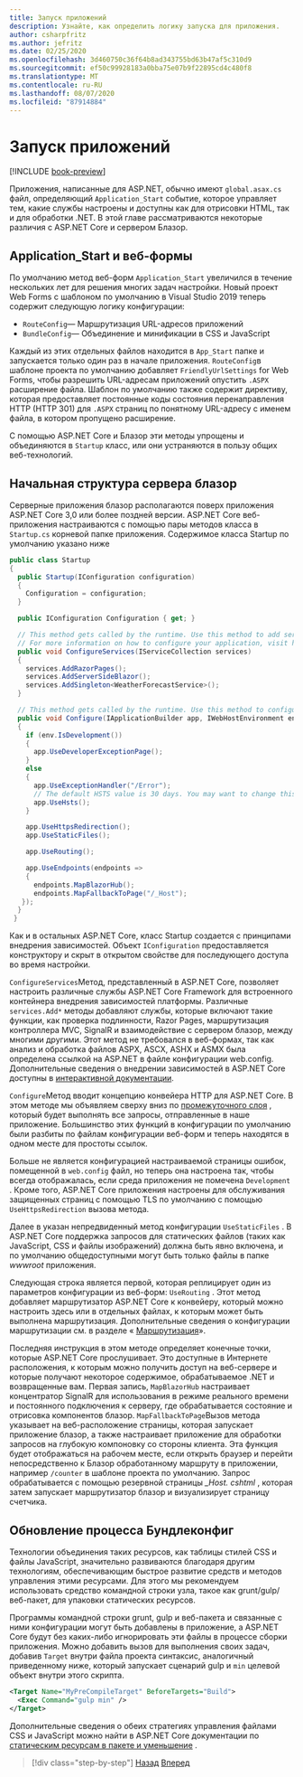 ```yaml
---
title: Запуск приложений
description: Узнайте, как определить логику запуска для приложения.
author: csharpfritz
ms.author: jefritz
ms.date: 02/25/2020
ms.openlocfilehash: 3d460750c36f64b8ad343755bd63b47af5c310d9
ms.sourcegitcommit: ef50c99928183a0bba75e07b9f22895cd4c480f8
ms.translationtype: MT
ms.contentlocale: ru-RU
ms.lasthandoff: 08/07/2020
ms.locfileid: "87914884"
---
```

# <a name="app-startup"></a>Запуск приложений

[!INCLUDE [book-preview](../../../includes/book-preview.md)]

Приложения, написанные для ASP.NET, обычно имеют `global.asax.cs` файл, определяющий `Application_Start` событие, которое управляет тем, какие службы настроены и доступны как для отрисовки HTML, так и для обработки .NET. В этой главе рассматриваются некоторые различия с ASP.NET Core и сервером Блазор.

## <a name="application_start-and-web-forms"></a>Application_Start и веб-формы

По умолчанию метод веб-форм `Application_Start` увеличился в течение нескольких лет для решения многих задач настройки.  Новый проект Web Forms с шаблоном по умолчанию в Visual Studio 2019 теперь содержит следующую логику конфигурации:

- `RouteConfig`— Маршрутизация URL-адресов приложений
- `BundleConfig`— Объединение и минификации в CSS и JavaScript

Каждый из этих отдельных файлов находится в `App_Start` папке и запускается только один раз в начале приложения.  `RouteConfig`в шаблоне проекта по умолчанию добавляет `FriendlyUrlSettings` for Web Forms, чтобы разрешить URL-адресам приложений опустить `.ASPX` расширение файла.  Шаблон по умолчанию также содержит директиву, которая предоставляет постоянные коды состояния перенаправления HTTP (HTTP 301) для `.ASPX` страниц по понятному URL-адресу с именем файла, в котором пропущено расширение.

С помощью ASP.NET Core и Блазор эти методы упрощены и объединяются в `Startup` класс, или они устраняются в пользу общих веб-технологий.

## <a name="blazor-server-startup-structure"></a>Начальная структура сервера блазор

Серверные приложения блазор располагаются поверх приложения ASP.NET Core 3,0 или более поздней версии.  ASP.NET Core веб-приложения настраиваются с помощью пары методов класса в `Startup.cs` корневой папке приложения.  Содержимое класса Startup по умолчанию указано ниже

```csharp
public class Startup
{
  public Startup(IConfiguration configuration)
  {
    Configuration = configuration;
  }

  public IConfiguration Configuration { get; }

  // This method gets called by the runtime. Use this method to add services to the container.
  // For more information on how to configure your application, visit https://go.microsoft.com/fwlink/?LinkID=398940
  public void ConfigureServices(IServiceCollection services)
  {
    services.AddRazorPages();
    services.AddServerSideBlazor();
    services.AddSingleton<WeatherForecastService>();
  }

  // This method gets called by the runtime. Use this method to configure the HTTP request pipeline.
  public void Configure(IApplicationBuilder app, IWebHostEnvironment env)
  {
    if (env.IsDevelopment())
    {
      app.UseDeveloperExceptionPage();
    }
    else
    {
      app.UseExceptionHandler("/Error");
      // The default HSTS value is 30 days. You may want to change this for production scenarios, see https://aka.ms/aspnetcore-hsts.
      app.UseHsts();
    }

    app.UseHttpsRedirection();
    app.UseStaticFiles();

    app.UseRouting();

    app.UseEndpoints(endpoints =>
    {
      endpoints.MapBlazorHub();
      endpoints.MapFallbackToPage("/_Host");
   });
  }
 }
```

Как и в остальных ASP.NET Core, класс Startup создается с принципами внедрения зависимостей.  Объект `IConfiguration` предоставляется конструктору и скрыт в открытом свойстве для последующего доступа во время настройки.

`ConfigureServices`Метод, представленный в ASP.NET Core, позволяет настроить различные службы ASP.NET Core Framework для встроенного контейнера внедрения зависимостей платформы.  Различные `services.Add*` методы добавляют службы, которые включают такие функции, как проверка подлинности, Razor Pages, маршрутизация контроллера MVC, SignalR и взаимодействие с сервером блазор, между многими другими.  Этот метод не требовался в веб-формах, так как анализ и обработка файлов ASPX, ASCX, ASHX и ASMX была определена ссылкой на ASP.NET в файле конфигурации web.config.  Дополнительные сведения о внедрении зависимостей в ASP.NET Core доступны в [интерактивной документации](https://docs.microsoft.com/aspnet/core/fundamentals/dependency-injection).

`Configure`Метод вводит концепцию конвейера HTTP для ASP.NET Core.  В этом методе мы объявляем сверху вниз по [промежуточного слоя](middleware.md) , который будет выполнять все запросы, отправленные в наше приложение. Большинство этих функций в конфигурации по умолчанию были разбиты по файлам конфигурации веб-форм и теперь находятся в одном месте для простоты ссылок.

Больше не является конфигурацией настраиваемой страницы ошибок, помещенной в `web.config` файл, но теперь она настроена так, чтобы всегда отображалась, если среда приложения не помечена `Development` .  Кроме того, ASP.NET Core приложения настроены для обслуживания защищенных страниц с помощью TLS по умолчанию с помощью `UseHttpsRedirection` вызова метода.

Далее в указан непредвиденный метод конфигурации `UseStaticFiles` .  В ASP.NET Core поддержка запросов для статических файлов (таких как JavaScript, CSS и файлы изображений) должна быть явно включена, и по умолчанию общедоступными могут быть только файлы в папке *wwwroot* приложения.

Следующая строка является первой, которая реплицирует один из параметров конфигурации из веб-форм: `UseRouting` .  Этот метод добавляет маршрутизатор ASP.NET Core к конвейеру, который можно настроить здесь или в отдельных файлах, к которым может быть выполнена маршрутизация.  Дополнительные сведения о конфигурации маршрутизации см. в разделе « [Маршрутизация](pages-routing-layouts.md)».

Последняя инструкция в этом методе определяет конечные точки, которые ASP.NET Core прослушивает.  Это доступные в Интернете расположения, к которым можно получить доступ на веб-сервере и которые получают некоторое содержимое, обрабатываемое .NET и возвращенные вам.  Первая запись, `MapBlazorHub` настраивает концентратор SignalR для использования в режиме реального времени и постоянного подключения к серверу, где обрабатывается состояние и отрисовка компонентов блазор.  `MapFallbackToPage`Вызов метода указывает на веб-расположение страницы, которая запускает приложение блазор, а также настраивает приложение для обработки запросов на глубокую компоновку со стороны клиента.  Эта функция будет отображаться на рабочем месте, если открыть браузер и перейти непосредственно к Блазор обработанному маршруту в приложении, например `/counter` в шаблоне проекта по умолчанию. Запрос обрабатывается с помощью резервной страницы *_Host. cshtml* , которая затем запускает маршрутизатор блазор и визуализирует страницу счетчика.

## <a name="upgrading-the-bundleconfig-process"></a>Обновление процесса Бундлеконфиг

Технологии объединения таких ресурсов, как таблицы стилей CSS и файлы JavaScript, значительно развиваются благодаря другим технологиям, обеспечивающим быстрое развитие средств и методов управления этими ресурсами.  Для этого мы рекомендуем использовать средство командной строки узла, такое как grunt/gulp/веб-пакет, для упаковки статических ресурсов.

Программы командной строки grunt, gulp и веб-пакета и связанные с ними конфигурации могут быть добавлены в приложение, а ASP.NET Core будут без каких-либо игнорировать эти файлы в процессе сборки приложения.  Можно добавить вызов для выполнения своих задач, добавив `Target` внутри файла проекта синтаксис, аналогичный приведенному ниже, который запускает сценарий gulp и `min` целевой объект внутри этого скрипта.

```xml
<Target Name="MyPreCompileTarget" BeforeTargets="Build">
  <Exec Command="gulp min" />
</Target>
```

Дополнительные сведения о обеих стратегиях управления файлами CSS и JavaScript можно найти в ASP.NET Core документации по [статическим ресурсам в пакете и уменьшение](https://docs.microsoft.com/aspnet/core/client-side/bundling-and-minification) .

>[!div class="step-by-step"]
>[Назад](project-structure.md)
>[Вперед](components.md)

